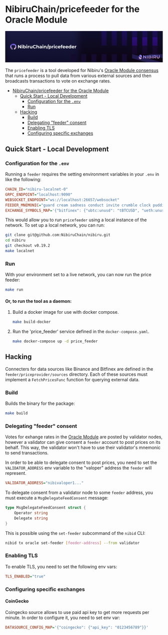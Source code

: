# NibiruChain/pricefeeder for the Oracle Module

<img src="./repo-banner.png">

The `pricefeeder` is a tool developed for Nibiru's [Oracle Module consensus](https://nibiru.fi/docs/ecosystem/oracle/) that runs a process to pull data from various external sources and then broadcasts transactions to vote on exchange rates. 

- [NibiruChain/pricefeeder for the Oracle Module](#nibiruchainpricefeeder-for-the-oracle-module)
  - [Quick Start - Local Development](#quick-start---local-development)
    - [Configuration for the `.env`](#configuration-for-the-env)
    - [Run](#run)
  - [Hacking](#hacking)
    - [Build](#build)
    - [Delegating "feeder" consent](#delegating-feeder-consent)
    - [Enabling TLS](#enabling-tls)
    - [Configuring specific exchanges](#configuring-specific-exchanges)

## Quick Start - Local Development

### Configuration for the `.env`

Running a `feeder` requires the setting environment variables in your `.env` in like the following:

```ini
CHAIN_ID="nibiru-localnet-0"
GRPC_ENDPOINT="localhost:9090"
WEBSOCKET_ENDPOINT="ws://localhost:26657/websocket"
FEEDER_MNEMONIC="guard cream sadness conduct invite crumble clock pudding hole grit liar hotel maid produce squeeze return argue turtle know drive eight casino maze host"
EXCHANGE_SYMBOLS_MAP='{"bitfinex": {"ubtc:unusd": "tBTCUSD", "ueth:unusd": "tETHUSD", "uusd:unusd": "tUSTUSD"}}'
```

This would allow you to run `pricefeeder` using a local instance of the network. To set up a local network, you can run:

```bash
git clone git@github.com:NibiruChain/nibiru.git
cd nibiru
git checkout v0.19.2
make localnet
```

### Run

With your environment set to a live network, you can now run the price feeder:
```sh
make run
```

#### Or, to run the tool as a daemon:

1. Build a docker image for use with docker compose. 
    ```bash
    make build-docker
    ```

2. Run the 'price_feeder' service defined in the `docker-compose.yaml`.
    ```bash
    make docker-compose up -d price_feeder
    ```

## Hacking

Connecters for data sources like Binance and Bitfinex are defined in the `feeder/priceprovider/sources` directory. Each of these sources must implement a `FetchPricesFunc` function for querying external data.

### Build

Builds the binary for the package: 

```sh
make build
```

### Delegating "feeder" consent

Votes for exhange rates in the [Oracle Module](https://nibiru.fi/docs/ecosystem/oracle/) are posted by validator nodes, however a validator can give consent a `feeder` account to post prices on its behalf. This way, the validator won't have to use their validator's mnemonic to send transactions.  

In order to be able to delegate consent to post prices, you need to set the
`VALIDATOR_ADDRESS` env variable to the "valoper" address the `feeder` will represent.

```ini
VALIDATOR_ADDRESS="nibivaloper1..."
```

To delegate consent from a validator node to some `feeder` address, you must execute a `MsgDelegateFeedConsent` message: 
```go
type MsgDelegateFeedConsent struct {
	Operator string 
	Delegate string
}
```

This is possible using the `set-feeder` subcommand of the `nibid` CLI:

```bash
nibid tx oracle set-feeder [feeder-address] --from validator
```

### Enabling TLS

To enable TLS, you need to set the following env vars:

```ini
TLS_ENABLED="true"
```


### Configuring specific exchanges

#### CoinGecko

Coingecko source allows to use paid api key to get more requests per minute. In order to configure it,
you need to set env var:

```ini
DATASOURCE_CONFIG_MAP='{"coingecko": {"api_key": "0123456789"}}'
```

